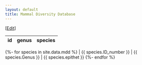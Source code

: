 ```yaml
---
layout: default
title: Mammal Diversity Database
---
```


[<a href="https://github.com/mammaldiversity/mammaldiversity.github.io/edit/master/index.md" target="_blank">Edit</a>]


|id|genus|species|
|---|---|---|
{%- for species in site.data.mdd %}
| <a name="{{ species.ID_number }}"></a>{{ species.ID_number }} | {{ species.Genus }} | {{ species.epithet }} 
{%- endfor %}
